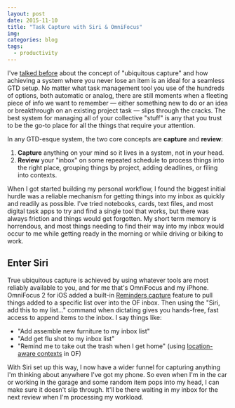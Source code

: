 ```yaml
---
layout: post
date: 2015-11-10
title: "Task Capture with Siri & OmniFocus"
img:
categories: blog
tags:
  - productivity
---
```


I've [talked before](/post/rediscovering-gtd/) about the concept of "ubiquitous capture" and how achieving a system where you never lose an item is an ideal for a seamless GTD setup. No matter what task management tool you use of the hundreds of options, both automatic or analog, there are still moments when a fleeting piece of info we want to remember &mdash; either something new to do or an idea or breakthrough on an existing project task &mdash; slips through the cracks. The best system for managing all of your collective "stuff" is any that you trust to be the go-to place for all the things that require your attention.

In any GTD-esque system, the two core concepts are **capture** and **review**:

1. **Capture** anything on your mind so it lives in a system, not in your head.
2. **Review** your "inbox" on some repeated schedule to process things into the right place, grouping things by project, adding deadlines, or filing into contexts.

When I got started building my personal workflow, I found the biggest initial hurdle was a reliable mechanism for getting things into my inbox as quickly and readily as possible. I've tried notebooks, cards, text files, and most digital task apps to try and find a single tool that works, but there was always friction and things would get forgotten. My short term memory is horrendous, and most things needing to find their way into my inbox would occur to me while getting ready in the morning or while driving or biking to work.

## Enter Siri

True ubiquitous capture is achieved by using whatever tools are most reliably available to you, and for me that's OmniFocus and my iPhone. OmniFocus 2 for iOS added a built-in [Reminders capture](https://support.omnigroup.com/collecting-with-siri-in-omnifocus-2) feature to pull things added to a specific list over into the OF inbox. Then using the "Siri, add this to my list..." command when dictating gives you hands-free, fast access to append items to the inbox. I say things like:

* "Add assemble new furniture to my inbox list"
* "Add get flu shot to my inbox list"
* "Remind me to take out the trash when I get home" (using [location-aware contexts](http://www.asianefficiency.com/task-management/omnifocus2-iphone-locations/) in OF)

With Siri set up this way, I now have a wider funnel for capturing anything I'm thinking about anywhere I've got my phone. So even when I'm in the car or working in the garage and some random item pops into my head, I can make sure it doesn't slip through. It'll be there waiting in my inbox for the next review when I'm processing my workload.
